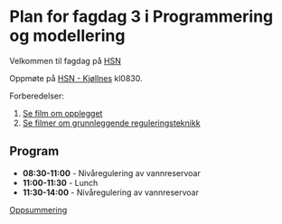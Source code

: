 # Plan for fagdag 3 i Programmering og modellering

Velkommen til fagdag på [HSN](https://www.usn.no/om-hsn/)

Oppmøte på [HSN - Kjøllnes](https://www.google.com/maps/place/H%C3%B8gskolen+i+S%C3%B8r%C3%B8st-Norge/@59.1384726,9.6699829,17z/data=!3m1!4b1!4m5!3m4!1s0x4646df8bb027abb1:0x2c572ce353d0fc32!8m2!3d59.1384699!4d9.672177) kl0830.

Forberedelser:
1. [Se film om opplegget](https://home.usn.no/finnh/fagdag_vgs/2017_vgs_prog_og_mod/2017_01_23_video/intro_progr_modell_haugen.mp4)
2. [Se filmer om grunnleggende reguleringsteknikk](https://www.youtube.com/playlist?list=PL0druUrRkSFag4q8_V7aC_23Ts8H4IkCx)

## Program

* **08:30-11:00** - Nivåregulering av vannreservoar
* **11:00-11:30** - Lunch 
* **11:30-14:00** - Nivåregulering av vannreservoar

[Oppsummering](http://home.usn.no/finnh/fagdag_vgs/2017_vgs_prog_og_mod/fagdag_151217/fagdag_151217.pptx)

